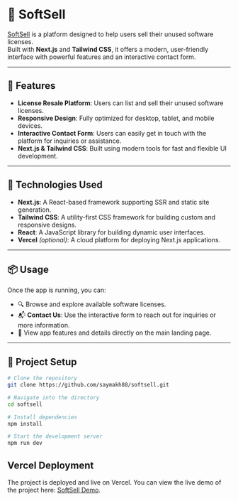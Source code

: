 # 🛒 SoftSell

[SoftSell](https://soft-sell-ashen.vercel.app/) is a platform designed to help users sell their unused software licenses.  
Built with **Next.js** and **Tailwind CSS**, it offers a modern, user-friendly interface with powerful features and an interactive contact form.

---

## 🚀 Features

- **License Resale Platform**: Users can list and sell their unused software licenses.
- **Responsive Design**: Fully optimized for desktop, tablet, and mobile devices.
- **Interactive Contact Form**: Users can easily get in touch with the platform for inquiries or assistance.
- **Next.js & Tailwind CSS**: Built using modern tools for fast and flexible UI development.

---

## 🧰 Technologies Used

- **Next.js**: A React-based framework supporting SSR and static site generation.
- **Tailwind CSS**: A utility-first CSS framework for building custom and responsive designs.
- **React**: A JavaScript library for building dynamic user interfaces.
- **Vercel** _(optional)_: A cloud platform for deploying Next.js applications.

---

## 📦 Usage

Once the app is running, you can:

- 🔍 Browse and explore available software licenses.
- 📬 **Contact Us**: Use the interactive form to reach out for inquiries or more information.
- 📱 View app features and details directly on the main landing page.

---

## 📁 Project Setup

```bash
# Clone the repository
git clone https://github.com/saymakh88/softsell.git

# Navigate into the directory
cd softsell

# Install dependencies
npm install

# Start the development server
npm run dev
```

## Vercel Deployment

The project is deployed and live on Vercel. You can view the live demo of the project here: [SoftSell Demo](https://soft-sell-ashen.vercel.app/).
